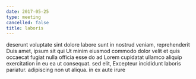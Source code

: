 ```yaml
---
date: 2017-05-25
type: meeting
cancelled: false
title: laboris
---
```

deserunt voluptate sint dolore labore sunt in nostrud veniam, reprehenderit Duis amet, ipsum sit qui Ut minim eiusmod commodo dolor velit et quis occaecat fugiat nulla officia esse do ad Lorem cupidatat ullamco aliquip exercitation in eu ea ut consequat. sed elit, Excepteur incididunt laboris pariatur. adipiscing non ut aliqua. in ex aute irure